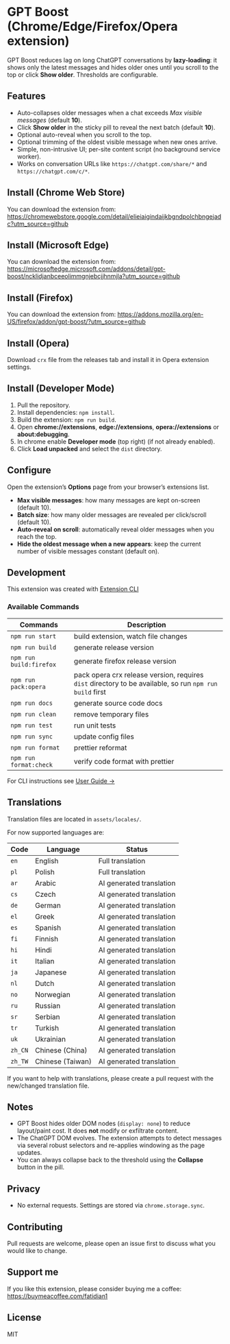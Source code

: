 # GPT Boost (Chrome/Edge/Firefox/Opera extension)

GPT Boost reduces lag on long ChatGPT conversations by **lazy-loading**: it shows only the latest messages and hides older ones until you scroll to the top or click **Show older**. Thresholds are configurable.

## Features
- Auto-collapses older messages when a chat exceeds *Max visible messages* (default **10**).
- Click **Show older** in the sticky pill to reveal the next batch (default **10**).
- Optional auto-reveal when you scroll to the top.
- Optional trimming of the oldest visible message when new ones arrive.
- Simple, non-intrusive UI; per-site content script (no background service worker).
- Works on conversation URLs like `https://chatgpt.com/share/*` and `https://chatgpt.com/c/*`.

## Install (Chrome Web Store)
You can download the extension from: https://chromewebstore.google.com/detail/elieiaigindaijkbgndpolchbngejadc?utm_source=github

## Install (Microsoft Edge)
You can download the extension from: https://microsoftedge.microsoft.com/addons/detail/gpt-boost/ncklidjanbceeolimmgnjebcjjhnmjla?utm_source=github

## Install (Firefox)
You can download the extension from: https://addons.mozilla.org/en-US/firefox/addon/gpt-boost/?utm_source=github

## Install (Opera)
Download `crx` file from the releases tab and install it in Opera extension settings.

## Install (Developer Mode)
1. Pull the repository.
2. Install dependencies: `npm install`.
3. Build the extension: `npm run build`.
4. Open **chrome://extensions**, **edge://extensions**, **opera://extensions** or **about:debugging**.
5. In chrome enable **Developer mode** (top right) (if not already enabled).
6. Click **Load unpacked** and select the `dist` directory.

## Configure
Open the extension’s **Options** page from your browser’s extensions list.
- **Max visible messages**: how many messages are kept on-screen (default 10).
- **Batch size**: how many older messages are revealed per click/scroll (default 10).
- **Auto-reveal on scroll**: automatically reveal older messages when you reach the top.
- **Hide the oldest message when a new appears**: keep the current number of visible messages constant (default on).

## Development

This extension was created with [Extension CLI](https://oss.mobilefirst.me/extension-cli/)

### Available Commands

| Commands                | Description                                                                                             |
|-------------------------|---------------------------------------------------------------------------------------------------------|
| `npm run start`         | build extension, watch file changes                                                                     |
| `npm run build`         | generate release version                                                                                |
| `npm run build:firefox` | generate firefox release version                                                                        |
| `npm run pack:opera`    | pack opera crx release version, requires `dist` directory to be available, so run `npm run build` first |
| `npm run docs`          | generate source code docs                                                                               |
| `npm run clean`         | remove temporary files                                                                                  |
| `npm run test`          | run unit tests                                                                                          |
| `npm run sync`          | update config files                                                                                     |
| `npm run format`        | prettier reformat                                                                                       |
| `npm run format:check`  | verify code format with prettier                                                                        |

For CLI instructions see [User Guide &rarr;](https://oss.mobilefirst.me/extension-cli/)
## Translations
Translation files are located in `assets/locales/`.

For now supported languages are:

| Code    | Language         | Status                   |
|---------|------------------|--------------------------|
| `en`    | English          | Full translation         |
| `pl`    | Polish           | Full translation         |
| `ar`    | Arabic           | AI generated translation |
| `cs`    | Czech            | AI generated translation |
| `de`    | German           | AI generated translation |
| `el`    | Greek            | AI generated translation |
| `es`    | Spanish          | AI generated translation |
| `fi`    | Finnish          | AI generated translation |
| `hi`    | Hindi            | AI generated translation |
| `it`    | Italian          | AI generated translation |
| `ja`    | Japanese         | AI generated translation |
| `nl`    | Dutch            | AI generated translation |
| `no`    | Norwegian        | AI generated translation |
| `ru`    | Russian          | AI generated translation |
| `sr`    | Serbian          | AI generated translation |
| `tr`    | Turkish          | AI generated translation |
| `uk`    | Ukrainian        | AI generated translation |
| `zh_CN` | Chinese (China)  | AI generated translation |
| `zh_TW` | Chinese (Taiwan) | AI generated translation |

If you want to help with translations, please create a pull request with the new/changed translation file.

## Notes
- GPT Boost hides older DOM nodes (`display: none`) to reduce layout/paint cost. It does **not** modify or exfiltrate content.
- The ChatGPT DOM evolves. The extension attempts to detect messages via several robust selectors and re-applies windowing as the page updates.
- You can always collapse back to the threshold using the **Collapse** button in the pill.

## Privacy
- No external requests. Settings are stored via `chrome.storage.sync`.

## Contributing
Pull requests are welcome, please open an issue first to discuss what you would like to change.

## Support me
If you like this extension, please consider buying me a coffee: https://buymeacoffee.com/fatidian1

## License
MIT
